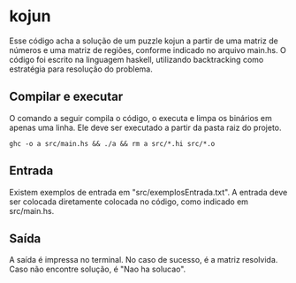 # kojun

Esse código acha a solução de um puzzle kojun a partir de uma
matriz de números e uma matriz de regiões, conforme indicado no arquivo main.hs. O código foi escrito na linguagem haskell, utilizando backtracking como estratégia para resolução do problema.

## Compilar e executar

O comando a seguir compila o código, o executa e limpa os binários em apenas uma linha. Ele deve ser executado a partir da pasta raiz do projeto.

```shell
ghc -o a src/main.hs && ./a && rm a src/*.hi src/*.o
```
## Entrada

Existem exemplos de entrada em "src/exemplosEntrada.txt". A entrada deve ser colocada diretamente colocada no código, como
indicado em src/main.hs.

## Saída

A saída é impressa no terminal. No caso de sucesso, é a matriz resolvida. Caso não encontre solução, é "Nao ha solucao".
